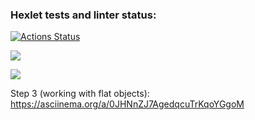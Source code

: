 ### Hexlet tests and linter status:
[![Actions Status](https://github.com/olekhshch/frontend-project-lvl2/workflows/hexlet-check/badge.svg)](https://github.com/olekhshch/frontend-project-lvl2/actions)

<a href="https://codeclimate.com/github/olekhshch/frontend-project-lvl2/maintainability"><img src="https://api.codeclimate.com/v1/badges/e845b5b1d8080367099f/maintainability" /></a>

<a href="https://codeclimate.com/github/olekhshch/frontend-project-lvl2/test_coverage"><img src="https://api.codeclimate.com/v1/badges/e845b5b1d8080367099f/test_coverage" /></a>

Step 3 (working with flat objects): https://asciinema.org/a/0JHNnZJ7AgedqcuTrKqoYGgoM
